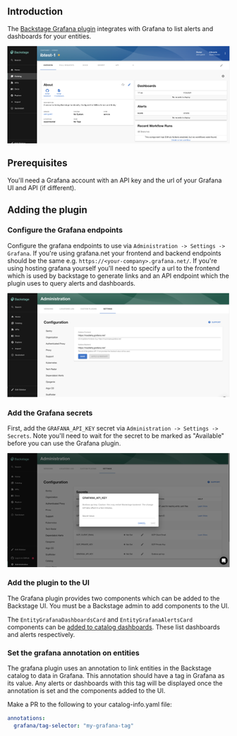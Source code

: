 
## Introduction

The [Backstage Grafana plugin](https://www.npmjs.com/package/@k-phoen/backstage-plugin-grafana) integrates with Grafana to list alerts and dashboards for your entities.

![grafana-overview.png](./grafana-overview.png)

## Prerequisites

You'll need a Grafana account with an API key and the url of your Grafana UI and API (if different).

## Adding the plugin

### Configure the Grafana endpoints

Configure the grafana endpoints to use via `Administration -> Settings -> Grafana`. If you're using grafana.net your
frontend and backend endpoints should be the same e.g. `https://<your-company>.grafana.net/`. If you're using hosting
grafana yourself you'll need to specify a url to the frontend which is used by backstage to generate links and an API
endpoint which the plugin uses to query alerts and dashboards. 

![grafana-config.png](./grafana-config.png)

### Add the Grafana secrets

First, add the `GRAFANA_API_KEY` secret via `Administration -> Settings -> Secrets`. Note you'll
need to wait for the secret to be marked as "Available" before you can use the Grafana plugin.

![grafana-secrets.png](./grafana-secrets.png)

### Add the plugin to the UI

The Grafana plugin provides two components which can be added to the Backstage UI. You must be a Backstage admin to
add components to the UI.

The `EntityGrafanaDashboardsCard` and `EntityGrafanaAlertsCard` components can be [added to catalog dashboards](../../getting-started/updating-the-ui/#updating-dashboards). These
list dashboards and alerts respectively.

### Set the grafana annotation on entities

The grafana plugin uses an annotation to link entities in the Backstage catalog to data in Grafana. This annotation should
have a tag in Grafana as its value. Any alerts or dashboards with this tag will be displayed once the annotation is set and 
the components added to the UI.

Make a PR to the following to your catalog-info.yaml file:
```yaml
annotations:
  grafana/tag-selector: "my-grafana-tag"
```



